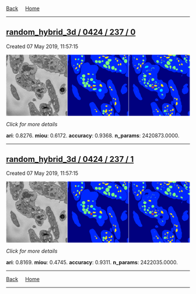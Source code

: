 
[Back](..)&nbsp;&nbsp;&nbsp;&nbsp;&nbsp;[Home](https://leapmanlab.github.io/snapshots)

---

<div class="summary"><a href="0"><h2>random_hybrid_3d / 0424 / 237 / 0</h2></a><p>Created 07 May 2019, 11:57:15
</p><a href="0"><img src="0/media/summary.png" align="center"></a><p>
<i>Click for more details</i>
</p></div>

**ari**: 0.8276. **miou**: 0.6172. **accuracy**: 0.9368. **n_params**: 2420873.0000. 

---

<div class="summary"><a href="1"><h2>random_hybrid_3d / 0424 / 237 / 1</h2></a><p>Created 07 May 2019, 11:57:15
</p><a href="1"><img src="1/media/summary.png" align="center"></a><p>
<i>Click for more details</i>
</p></div>

**ari**: 0.8169. **miou**: 0.4745. **accuracy**: 0.9311. **n_params**: 2422035.0000. 

---

[Back](..)&nbsp;&nbsp;&nbsp;&nbsp;&nbsp;[Home](https://leapmanlab.github.io/snapshots)

---